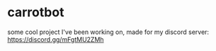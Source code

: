 # carrotbot

some cool project I've been working on, made for my discord server: https://discord.gg/mFgtMU2ZMh
